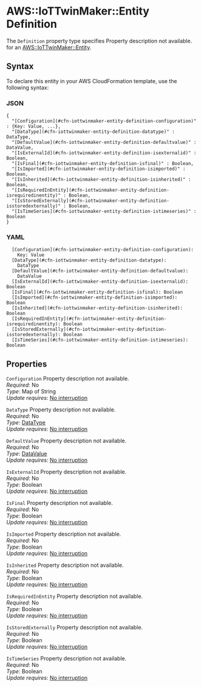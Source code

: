 # AWS::IoTTwinMaker::Entity Definition<a name="aws-properties-iottwinmaker-entity-definition"></a>

<a name="aws-properties-iottwinmaker-entity-definition-description"></a>The `Definition` property type specifies Property description not available\. for an [AWS::IoTTwinMaker::Entity](aws-resource-iottwinmaker-entity.md)\.

## Syntax<a name="aws-properties-iottwinmaker-entity-definition-syntax"></a>

To declare this entity in your AWS CloudFormation template, use the following syntax:

### JSON<a name="aws-properties-iottwinmaker-entity-definition-syntax.json"></a>

```
{
  "[Configuration](#cfn-iottwinmaker-entity-definition-configuration)" : {Key: Value, ...},
  "[DataType](#cfn-iottwinmaker-entity-definition-datatype)" : DataType,
  "[DefaultValue](#cfn-iottwinmaker-entity-definition-defaultvalue)" : DataValue,
  "[IsExternalId](#cfn-iottwinmaker-entity-definition-isexternalid)" : Boolean,
  "[IsFinal](#cfn-iottwinmaker-entity-definition-isfinal)" : Boolean,
  "[IsImported](#cfn-iottwinmaker-entity-definition-isimported)" : Boolean,
  "[IsInherited](#cfn-iottwinmaker-entity-definition-isinherited)" : Boolean,
  "[IsRequiredInEntity](#cfn-iottwinmaker-entity-definition-isrequiredinentity)" : Boolean,
  "[IsStoredExternally](#cfn-iottwinmaker-entity-definition-isstoredexternally)" : Boolean,
  "[IsTimeSeries](#cfn-iottwinmaker-entity-definition-istimeseries)" : Boolean
}
```

### YAML<a name="aws-properties-iottwinmaker-entity-definition-syntax.yaml"></a>

```
  [Configuration](#cfn-iottwinmaker-entity-definition-configuration): 
    Key: Value
  [DataType](#cfn-iottwinmaker-entity-definition-datatype): 
    DataType
  [DefaultValue](#cfn-iottwinmaker-entity-definition-defaultvalue): 
    DataValue
  [IsExternalId](#cfn-iottwinmaker-entity-definition-isexternalid): Boolean
  [IsFinal](#cfn-iottwinmaker-entity-definition-isfinal): Boolean
  [IsImported](#cfn-iottwinmaker-entity-definition-isimported): Boolean
  [IsInherited](#cfn-iottwinmaker-entity-definition-isinherited): Boolean
  [IsRequiredInEntity](#cfn-iottwinmaker-entity-definition-isrequiredinentity): Boolean
  [IsStoredExternally](#cfn-iottwinmaker-entity-definition-isstoredexternally): Boolean
  [IsTimeSeries](#cfn-iottwinmaker-entity-definition-istimeseries): Boolean
```

## Properties<a name="aws-properties-iottwinmaker-entity-definition-properties"></a>

`Configuration`  <a name="cfn-iottwinmaker-entity-definition-configuration"></a>
Property description not available\.  
*Required*: No  
*Type*: Map of String  
*Update requires*: [No interruption](https://docs.aws.amazon.com/AWSCloudFormation/latest/UserGuide/using-cfn-updating-stacks-update-behaviors.html#update-no-interrupt)

`DataType`  <a name="cfn-iottwinmaker-entity-definition-datatype"></a>
Property description not available\.  
*Required*: No  
*Type*: [DataType](aws-properties-iottwinmaker-entity-datatype.md)  
*Update requires*: [No interruption](https://docs.aws.amazon.com/AWSCloudFormation/latest/UserGuide/using-cfn-updating-stacks-update-behaviors.html#update-no-interrupt)

`DefaultValue`  <a name="cfn-iottwinmaker-entity-definition-defaultvalue"></a>
Property description not available\.  
*Required*: No  
*Type*: [DataValue](aws-properties-iottwinmaker-entity-datavalue.md)  
*Update requires*: [No interruption](https://docs.aws.amazon.com/AWSCloudFormation/latest/UserGuide/using-cfn-updating-stacks-update-behaviors.html#update-no-interrupt)

`IsExternalId`  <a name="cfn-iottwinmaker-entity-definition-isexternalid"></a>
Property description not available\.  
*Required*: No  
*Type*: Boolean  
*Update requires*: [No interruption](https://docs.aws.amazon.com/AWSCloudFormation/latest/UserGuide/using-cfn-updating-stacks-update-behaviors.html#update-no-interrupt)

`IsFinal`  <a name="cfn-iottwinmaker-entity-definition-isfinal"></a>
Property description not available\.  
*Required*: No  
*Type*: Boolean  
*Update requires*: [No interruption](https://docs.aws.amazon.com/AWSCloudFormation/latest/UserGuide/using-cfn-updating-stacks-update-behaviors.html#update-no-interrupt)

`IsImported`  <a name="cfn-iottwinmaker-entity-definition-isimported"></a>
Property description not available\.  
*Required*: No  
*Type*: Boolean  
*Update requires*: [No interruption](https://docs.aws.amazon.com/AWSCloudFormation/latest/UserGuide/using-cfn-updating-stacks-update-behaviors.html#update-no-interrupt)

`IsInherited`  <a name="cfn-iottwinmaker-entity-definition-isinherited"></a>
Property description not available\.  
*Required*: No  
*Type*: Boolean  
*Update requires*: [No interruption](https://docs.aws.amazon.com/AWSCloudFormation/latest/UserGuide/using-cfn-updating-stacks-update-behaviors.html#update-no-interrupt)

`IsRequiredInEntity`  <a name="cfn-iottwinmaker-entity-definition-isrequiredinentity"></a>
Property description not available\.  
*Required*: No  
*Type*: Boolean  
*Update requires*: [No interruption](https://docs.aws.amazon.com/AWSCloudFormation/latest/UserGuide/using-cfn-updating-stacks-update-behaviors.html#update-no-interrupt)

`IsStoredExternally`  <a name="cfn-iottwinmaker-entity-definition-isstoredexternally"></a>
Property description not available\.  
*Required*: No  
*Type*: Boolean  
*Update requires*: [No interruption](https://docs.aws.amazon.com/AWSCloudFormation/latest/UserGuide/using-cfn-updating-stacks-update-behaviors.html#update-no-interrupt)

`IsTimeSeries`  <a name="cfn-iottwinmaker-entity-definition-istimeseries"></a>
Property description not available\.  
*Required*: No  
*Type*: Boolean  
*Update requires*: [No interruption](https://docs.aws.amazon.com/AWSCloudFormation/latest/UserGuide/using-cfn-updating-stacks-update-behaviors.html#update-no-interrupt)